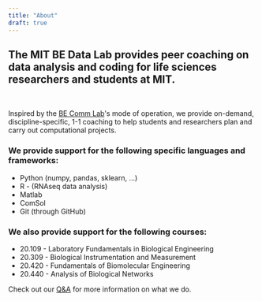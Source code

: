 ```yaml
---
title: "About"
draft: true
---
```


## The MIT BE Data Lab provides peer coaching on data analysis and coding for life sciences researchers and students at MIT.

&nbsp;

Inspired by the [BE Comm Lab](https://mitcommlab.mit.edu/be/)'s mode of operation,
we provide on-demand, discipline-specific, 1-1 coaching to help students and
researchers plan and carry out computational projects.

### We provide support for the following specific languages and frameworks:

- Python (numpy, pandas, sklearn, ...)
- R - (RNAseq data analysis)
- Matlab
- ComSol
- Git (through GitHub)

### We also provide support for the following courses:

- 20.109 - Laboratory Fundamentals in Biological Engineering
- 20.309 - Biological Instrumentation and Measurement
- 20.420 - Fundamentals of Biomolecular Engineering
- 20.440 - Analysis of Biological Networks

Check out our [Q&A](/qanda) for more information on what we do.

